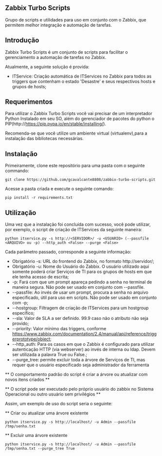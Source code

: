 Zabbix Turbo Scripts
--------------------
Grupo de scripts e utilidades para uso em conjunto com o Zabbix, que permitem melhor integração e automação de tarefas.

Introdução
----------

Zabbix Turbo Scripts é um conjunto de scripts para facilitar o gerenciamento a automação de tarefas no Zabbix.

Atualmente, a seguinte solução é provida:

 * ITService: Criação automática de ITServices no Zabbix para todos as triggers que contenham o estado 'Desastre' e seus respectivos hosts e grupos de hosts;

Requerimentos
-------------

Para utilizar o Zabbix Turbo Scripts você vai precisar de um interpretador Python Instalado em seu SO, além do gerenciador de pacotes do python o PIP(http://https://pip.pypa.io/en/stable/installing/). 

Recomenda-se que você utilize um ambiente virtual (virtualenv),para a instalação das bibliotecas necessárias.


Instalação
----------

Primeiramente, clone este repositório para uma pasta com o seguinte commando:

``` git clone https://github.com/gcavalcante8808/zabbix-turbo-scripts.git ```

Acesse a pasta criada e execute o seguinte comando:

``` pip install -r requirements.txt ```


Utilização
----------

Uma vez que a instalação foi concluída com sucesso, você pode utilizar, por exemplo, o script de criação de ITServices da seguinte maneira:

``` python itservice.py -s http://<SERVIDOR>/ -u <USUARIO> (--passfile <ARQUIVO> ou -p) --http_auth <False> --purge <False> ```

Cada parâmetro passado, corresponde a seguinte informação:

 * Obrigatório -s: URL do frontend do Zabbix, no formato http://servidor/;
 * Obrigatório -u: Nome do Usuário do Zabbix. O usuário utilizado aqui somente poderá criar Serviços de TI para os grupos de hosts em que ele tenha acesso de escrita;
 * -p: Fará com que um prompt apareça pedindo a senha no terminal de maneira segura. Não pode ser usado em conjunto com --passfile.
 * --passfile: Ao invés de usar um prompt, procura a senha no arquivo especificado, útil para uso em scripts. Não pode ser usado em conjunto com -p;
 * --hostgroup: Filtragem de criação de ITServices para um hostgroup específico;
 * --sla: Valor de SLA a ser definido. 99.9 caso não o atributo não seja provido;
 * --priority: Valor mínimo das triggers, conforme https://www.zabbix.com/documentation/2.4/manual/api/reference/triggerprototype/object;
 * --http_auth: Para os casos em que o Zabbix é configurado para utilizar autenticação HTTP (via webserver) ao invés de interna ou ldap. Devem ser utilizada a palavra True ou False.;
 * --purge_tree: permite excluir toda a árvore de Serviços de TI, mas requer que o usuário especificado seja administrador da ferramenta

** O comportamento padrão do script é criar a árvore ou atualizar com novos itens criados **

** O script pode ser executado pelo próprio usuário do zabbix no Sistema Operacional ou outro usuário sem privilégios **

Assim, um exemplo de uso do script seria o seguinte:

** Criar ou atualizar uma árvore existente

``` python itservice.py -s http://localhost/ -u Admin --passfile /tmp/senha.txt ```

** Excluir uma árvore existente

``` python itservice.py -s http://localhost/ -u Admin --passfile /tmp/senha.txt --purge_tree True ```



